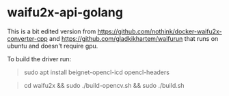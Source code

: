 # waifu2x-api-golang
This is a bit edited version from https://github.com/nothink/docker-waifu2x-converter-cpp and https://github.com/gladkikhartem/waifurun that runs on ubuntu and doesn't require gpu.

To build the driver run:
> sudo apt install beignet-opencl-icd opencl-headers 

> cd waifu2x && sudo ./build-opencv.sh && sudo ./build.sh
